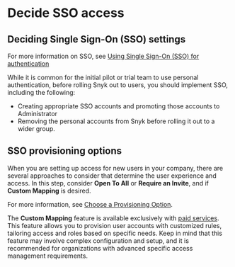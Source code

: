 # Decide SSO access

## Deciding Single Sign-On (SSO) settings

For more information on SSO, see [Using Single Sign-On (SSO) for authentication](../../../getting-started-with-the-snyk-enterprise-plan/single-sign-on-sso-for-authentication-to-snyk/)&#x20;

While it is common for the initial pilot or trial team to use personal authentication, before rolling Snyk out to users, you should implement SSO, including the following:

* Creating appropriate SSO accounts and promoting those accounts to Administrator
* Removing the personal accounts from Snyk before rolling it out to a wider group.

## SSO provisioning options

When you are setting up access for new users in your company, there are several approaches to consider that determine the user experience and access. In this step, consider **Open To All** or **Require an Invite**, and if **Custom Mapping** is desired.

For more information, see [Choose a Provisioning Option](../../../getting-started-with-the-snyk-enterprise-plan/single-sign-on-sso-for-authentication-to-snyk/choose-a-provisioning-option.md).

The **Custom Mapping** feature is available exclusively with [paid services](../../../working-with-snyk/snyk-terms-of-support-and-services-glossary/). This feature allows you to provision user accounts with customized rules, tailoring access and roles based on specific needs. Keep in mind that this feature may involve complex configuration and setup, and it is recommended for organizations with advanced specific access management requirements.

####

